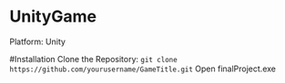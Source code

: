 # UnityGame
Platform: Unity

#Installation
Clone the Repository:
```git clone https://github.com/yourusername/GameTitle.git```
Open finalProject.exe
